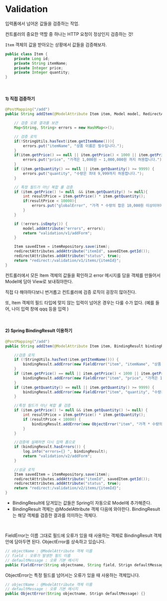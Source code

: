 # Validation

입력폼에서 넘어온 값들을 검증하는 작업.

컨트롤러의 중요한 역할 중 하나는 HTTP 요청이 정상인지 검증하는 것!

`Item` 객체의 값을 받아오는 상황에서 값들을 검증해보자.

```java
public class Item {
    private Long id;
    private String itemName;
    private Integer price;
    private Integer quantity;
}
```

<br>

#### 1) 직접 검증하기

```java
@PostMapping("/add")
public String addItem(@ModelAttribute Item item, Model model, RedirectAttributes redirectAttributes) {

    // 검증 오류 결과를 보관
    Map<String, String> errors = new HashMap<>();

    // 검증 로직
    if(!StringUtils.hasText(item.getItemName())){
        errors.put("itemName", "상품 이름은 필수입니다.");
    }
    if(item.getPrice() == null || item.getPrice() < 1000 || item.getPrice() > 1000000){
        errors.put("price", "가격은 1,000원 ~ 1,000,000원 까지 허용합니다.");
    }
    if (item.getQuantity() == null || item.getQuantity() >= 9999) {
        errors.put("quantity", "수량은 최대 9,999까지 허용합니다.");
    }

    // 특정 필드가 아닌 복합 룰 검증
    if (item.getPrice() != null  && item.getQuantity() != null){
        int resultPrice = item.getPrice() * item.getQuantity();
        if(resultPrice < 10000){
            errors.put("globalError", "가격 * 수량의 합은 10,000원 이상이어야 합니다.");
        }
    }

    if (!errors.isEmpty()) {
        model.addAttribute("errors", errors);
        return "validation/v1/addForm";
    }

    Item savedItem = itemRepository.save(item);
    redirectAttributes.addAttribute("itemId", savedItem.getId());
    redirectAttributes.addAttribute("status", true);
    return "redirect:/validation/v1/items/{itemId}";
}
```

컨트롤러에서 모든 Item 객체의 값들을 확인하고 error 메시지를 담을 객체를 만들어서 Model에 담아 View로 보내줘야한다.

직접 다 해야하다보니 번거롭고 컨트롤러에 검증 로직이 굉장히 많아진다.

또, Item 객체의 필드 타입에 맞지 않는 입력이 넘어온 경우는 다룰 수가 없다. (예를 들어, 나이 입력 창에 qqq 등을 입력 )

<br>

#### 2) Spring BindingResult 이용하기

```java
@PostMapping("/add")
public String addItem(@ModelAttribute Item item, BindingResult bindingResult, RedirectAttributes redirectAttributes) {

    //검증 로직
    if (!StringUtils.hasText(item.getItemName())) {
        bindingResult.addError(new FieldError("item", "itemName", "상품 이름은 필수 입니다."));
    }
    if (item.getPrice() == null || item.getPrice() < 1000 || item.getPrice() > 1000000) {
        bindingResult.addError(new FieldError("item", "price", "가격은 1,000 ~ 1,000,000 까지 허용합니다."));
    }
    if (item.getQuantity() == null || item.getQuantity() >= 9999) {
        bindingResult.addError(new FieldError("item", "quantity", "수량은 최대 9,999 까지 허용합니다."));
    }

    //특정 필드가 아닌 복합 룰 검증
    if (item.getPrice() != null && item.getQuantity() != null) {
        int resultPrice = item.getPrice() * item.getQuantity();
        if (resultPrice < 10000) {
            bindingResult.addError(new ObjectError("item", "가격 * 수량의 합은 10,000원 이상이어야 합니다. 현재 값 = " + resultPrice));
        }
    }

    //검증에 실패하면 다시 입력 폼으로
    if (bindingResult.hasErrors()) {
        log.info("errors={} ", bindingResult);
        return "validation/v2/addForm";
    }

    //성공 로직
    Item savedItem = itemRepository.save(item);
    redirectAttributes.addAttribute("itemId", savedItem.getId());
    redirectAttributes.addAttribute("status", true);
    return "redirect:/validation/v2/items/{itemId}";
}
```

- BindingResult에 담겨있는 값들은 Spring이 자동으로 Model에 추가해준다.
- BindingResult 객체는 @ModelAttribute 객체 다음에 와야한다. BindingResult는 해당 객체를 검증한 결과를 의미하는 객체다.

<br>

FieldError는 이름 그대로 필드에 오류가 있을 때 사용하는 객체로 BindingResult 객체 안에 담아두면 된다. ObjectError를 상속하고 있습니다.

```java
// objectName : @ModelAttribute 객체 이름
// field : 오류가 발생한 필드 이름
// defaultMessage : 오류 기본 메시지
public FieldError(String objectname, String field, Strign defaultMessage) {}
```

ObjectError는 특정 필드를 넘어서는 오류가 있을 때 사용하는 객체입니다.

```java
// objectName : @ModelAttribute 객체 이름
// defaultMessage : 오류 기본 메시지
public ObjectError(String objectname, Strign defaultMessage) {}
```

